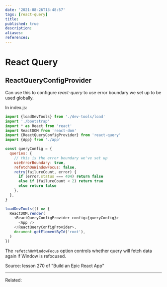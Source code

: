 ```yaml
---
date: '2021-08-26T13:48:57'
tags: [react-query]
title: 
published: true
description:
aliases:
references:
---
```


# React Query

## ReactQueryConfigProvider
Can use this to configure *react-query* to use error boundary we set up to be used globally.

In index.js:
```js
import {loadDevTools} from './dev-tools/load'
import './bootstrap'
import * as React from 'react'
import ReactDOM from 'react-dom'
import {ReactQueryConfigProvider} from 'react-query'
import {App} from './app'

const queryConfig = {
  queries: {
	// this is the error boundary we've set up
    useErrorBoundary: true,
	refetchOnWindowFocus: false,
    retry(failureCount, error) {
      if (error.status === 404) return false
      else if (failureCount < 2) return true
      else return false
    },
  },
}

loadDevTools(() => {
  ReactDOM.render(
    <ReactQueryConfigProvider config={queryConfig}>
      <App />
    </ReactQueryConfigProvider>,
    document.getElementById('root'),
  )
})
```

The `refetchOnWindowFocus` option controls whether query will fetch data again if Window is refocused.

Source: lesson 270 of "Build an Epic React App"

---
Related: 